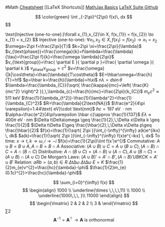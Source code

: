#Math
[Cheatsheet](https://github.com/artisticat1/obsidian-latex-suite#cheatsheet)
[[LaTeX Shortcuts]]
[MathJax Basics](https://math.meta.stackexchange.com/questions/5020/mathjax-basic-tutorial-and-quick-reference)
[LaTeX Suite Github](https://github.com/artisticat1/obsidian-latex-suite)


$$
\color{green}
\int _{-2\pi}^{2\pi} f(x)\, dx 
$$
$$

$$
$$
\text{Injective (one-to-one):}\forall x_{1},x_{2}\in X, f(x_{1}) = f(x_{2}) \to x_{1} = x_{2}
$$
$\text{Injective (one-to-one): }\forall x_{1},x_{2}\in X, f(x_{1}) = f(x_{2}) \to x_{1} = x_{2}$
$\omega=2\pi f=\frac{2\pi}{T}$
$k=2\pi \xi=\frac{2\pi}{\lambda}$
$v_{\text{phase}}=\frac{\omega}{k}=f\lambda=\frac{\lambda}{\tau}=\frac{2\pi f}{k}=\frac{\omega \lambda}{2\pi}$
$v_{\text{group}}=\frac{ \partial E }{ \partial p }=\frac{ \partial \omega }{ \partial k }$
$v_{\text{phase}}v_{\text{group}}=c^2$
$v=\frac{\omega}{|k|\cos\theta}=\frac{\lambda}{T\cos\theta}$
$E=\hbar\omega=\frac{h}{T}=hf$
$p=\hbar k=\frac{h}{\lambda}=h\xi$
$n\lambda=d\sin\theta$
$\lambda=\frac{\lambda_{C}}{\sqrt{ \frac{\kappa}{mc}+\left( \frac{K}{mc^2} \right)^2 }},\,\lambda_{c}=\frac{h}{mc}=\frac{2\pi}{k_{C}}$
$m_{e}c^2\approx 511\text{ keV}$
$\frac{1}{\lambda_{t^2}}-\frac{1}{\lambda^2}=\frac{1}{\lambda_{C}^2}$
$R=\frac{\lambda}{2\text{NA}}$
$\frac{e^2}{4\pi \varepsilon}=1.44\text{ eV}\cdot \text{nm}$
$\hbar c=197\text{ eV }\cdot \text{nm}$
$\alpha=\frac{e^2}{4\pi\varepsilon \hbar c}\approx \frac{1}{137}$
$E\lambda \approx 400\pi \text{ eV} \cdot \text{nm}$
$\Delta t\Delta\omega \geq \frac{1}{2},\,\Delta x\Delta k \geq \frac{1}{2}$
$\Delta t\Delta E\geq \frac{\hbar}{2},\,\Delta x\Delta p\geq \frac{\hbar}{2}$
$f(x)=\frac{1}{\sqrt{ 2\pi }}\int_{-\infty}^{\infty} a(k)e^{ikx} \, dk$
$a(k)=\frac{1}{\sqrt{ 2\pi }}\int_{-\infty}^{\infty} f(x)e^{-ikx} \, dx$
$\text{To time: }x\to t,\, k\to\omega,\, i\to-i$
$f(x)=\frac{1}{2\pi}\iint f(x')e^{}$
$\text{Commutative: }A\cup B=B\cup A,\,A\cap B=B\cap A$
$\text{Associative: }(A\cup B)\cup C=A\cup(B\cup C),\,(A\cap B)\cap C=A\cap(B\cap C)$
$\text{Distributive: }A\cap(B\cup C)=(A\cap B)\cup(A\cap C),\,A\cup(B\cap C)=(A\cup B)\cap(A\cup C)$
$\text{De Morgan's Laws: }(A\cup B)'=A'\cap B',\,(A\cap B)'UBKCK=A'\cup B'$
$\text{Relation: }aRb=(a,b)\in R$
$\displaystyle\Delta t\Delta \omega$
$\Delta t\Delta \omega$
$E=K$
$\frac{1}{2}m_{e}v^{2}=\frac{hc}{\lambda}-\phi$
$\frac{1}{2}m_{e}(0.1c)^{2}>\frac{hc}{\lambda}-\phi$$

$$
\sum_{i=0}^{\infty} f(x)
$$
$$
\begin{align}
1000 \\
\underline{\times \,\,\,\,11} \\
1000 \\
\underline{1000\,\,\, }\\
11000
\end{align}
$$
$$
\begin{Vmatrix}
2 & 2 & 2 \\
3 & 
\end{Vmatrix}
$$
$\displaystyle \sum 2$
$$ \mathbf{A}^{-1}=\mathbf{A}^{\top}\rightarrow \mathbf{A}\text{ is orthonormal}$$
$$ $$
